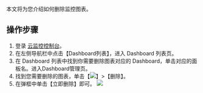 ﻿本文将为您介绍如何删除监控图表。

## 操作步骤
1. 登录 [云监控控制台](https://console.cloud.tencent.com/monitor)。
2. 在左侧导航栏中点击【Dashboard列表】，进入 Dashboard 列表页。
3. 在 Dashboard 列表中找到你需要删除图表对应的 Dashboard，单击对应的面板名。进入Dashboard管理页。
4. 找到您需要删除的图表，单击【![](https://main.qcloudimg.com/raw/3bbe823981cbb9f1cebbbf55f85f83fc.png)】>【删除】。
5. 在弹框中单击【立即删除】即可。
![](https://main.qcloudimg.com/raw/0d01b5b27f96b0ed6a523b23bc4eeed9.png)
